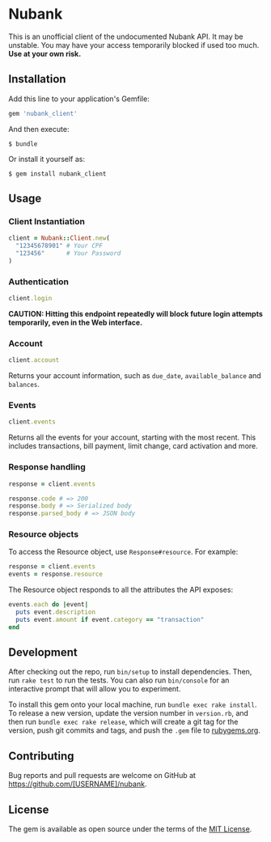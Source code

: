 # Nubank

This is an unofficial client of the undocumented Nubank API.
It may be unstable. You may have your access temporarily blocked if used too much.
**Use at your own risk.**

## Installation

Add this line to your application's Gemfile:

```ruby
gem 'nubank_client'
```

And then execute:

    $ bundle

Or install it yourself as:

    $ gem install nubank_client

## Usage

### Client Instantiation

```ruby
client = Nubank::Client.new(
  "12345678901" # Your CPF
  "123456"      # Your Password
)
```

### Authentication

```ruby
client.login
```

**CAUTION: Hitting this endpoint repeatedly will block future login attempts temporarily, even in the Web interface.**

### Account

```ruby
client.account
```

Returns your account information, such as `due_date`, `available_balance` and `balances`.

### Events

```ruby
client.events
```

Returns all the events for your account, starting with the most recent. This includes transactions, bill payment, limit change, card activation and more.

### Response handling

```ruby
response = client.events

response.code # => 200
response.body # => Serialized body
response.parsed_body # => JSON body
```

### Resource objects

To access the Resource object, use `Response#resource`. For example:

```ruby
response = client.events
events = response.resource
```

The Resource object responds to all the attributes the API exposes:

```ruby
events.each do |event|
  puts event.description
  puts event.amount if event.category == "transaction"
end
```

## Development

After checking out the repo, run `bin/setup` to install dependencies. Then, run `rake test` to run the tests. You can also run `bin/console` for an interactive prompt that will allow you to experiment.

To install this gem onto your local machine, run `bundle exec rake install`. To release a new version, update the version number in `version.rb`, and then run `bundle exec rake release`, which will create a git tag for the version, push git commits and tags, and push the `.gem` file to [rubygems.org](https://rubygems.org).

## Contributing

Bug reports and pull requests are welcome on GitHub at https://github.com/[USERNAME]/nubank.

## License

The gem is available as open source under the terms of the [MIT License](https://opensource.org/licenses/MIT).
